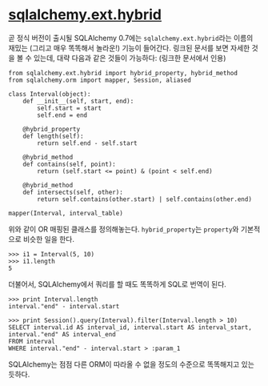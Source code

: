 [sqlalchemy.ext.hybrid][source]
===============================

곧 정식 버전이 출시될 SQLAlchemy 0.7에는 `sqlalchemy.ext.hybrid`라는 이름의 재밌는 (그리고 매우 똑똑해서 놀라운!) 기능이 들어간다. 링크된 문서를 보면 자세한 것을 볼 수 있는데, 대략 다음과 같은 것들이 가능하다: (링크한 문서에서 인용)

    from sqlalchemy.ext.hybrid import hybrid_property, hybrid_method
    from sqlalchemy.orm import mapper, Session, aliased

    class Interval(object):
        def __init__(self, start, end):
            self.start = start
            self.end = end

        @hybrid_property
        def length(self):
            return self.end - self.start

        @hybrid_method
        def contains(self, point):
            return (self.start <= point) & (point < self.end)

        @hybrid_method
        def intersects(self, other):
            return self.contains(other.start) | self.contains(other.end)

    mapper(Interval, interval_table)

위와 같이 OR 매핑된 클래스를 정의해놓는다. `hybrid_property`는 `property`와 기본적으로 비슷한 일을 한다.

    >>> i1 = Interval(5, 10)
    >>> i1.length
    5

더불어서, SQLAlchemy에서 쿼리를 할 때도 똑똑하게 SQL로 번역이 된다.

    >>> print Interval.length
    interval."end" - interval.start

    >>> print Session().query(Interval).filter(Interval.length > 10)
    SELECT interval.id AS interval_id, interval.start AS interval_start, 
    interval."end" AS interval_end 
    FROM interval 
    WHERE interval."end" - interval.start > :param_1

SQLAlchemy는 점점 다른 ORM이 따라올 수 없을 정도의 수준으로 똑똑해지고 있는 듯하다.

[source]: http://www.sqlalchemy.org/docs/07/orm/extensions/hybrid.html
